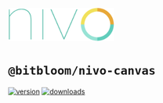 <a href="https://nivo.rocks"><img alt="nivo" src="https://raw.githubusercontent.com/plouc/nivo/master/nivo.png" width="216" height="68"/></a>

# `@bitbloom/nivo-canvas`

[![version](https://img.shields.io/npm/v/@bitbloom/nivo-/canvas?style=for-the-badge)](https://www.npmjs.com/package/@bitbloom/nivo-/canvas)
[![downloads](https://img.shields.io/npm/dm/@bitbloom/nivo-/canvas?style=for-the-badge)](https://www.npmjs.com/package/@bitbloom/nivo-/canvas)
